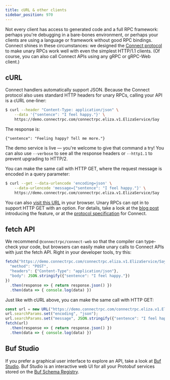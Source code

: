 ```yaml
---
title: cURL & other clients
sidebar_position: 970
---
```


Not every client has access to generated code and a full RPC framework: perhaps
you're debugging in a bare-bones environment, or perhaps your clients are using
a language or framework without good RPC bindings. Connect shines in these
circumstances: we designed the [Connect protocol](protocol.md) to make unary
RPCs work well with even the simplest HTTP/1.1 clients. (Of course, you can
also call Connect APIs using any gRPC or gRPC-Web client.)

## cURL

Connect handlers automatically support JSON. Because the Connect protocol
also uses standard HTTP headers for unary RPCs, calling your API is a cURL
one-liner:

```bash
$ curl --header "Content-Type: application/json" \
    --data '{"sentence": "I feel happy."}' \
    https://demo.connectrpc.com/connectrpc.eliza.v1.ElizaService/Say
```

The response is:

```
{"sentence": "Feeling happy? Tell me more."}
```

The demo service is live &mdash; you're welcome to give that command a try! You
can also use `--verbose` to see all the response headers or `--http1.1` to
prevent upgrading to HTTP/2.

You can make the same call with HTTP GET, where the request message is encoded 
in a query parameter: 

```bash
$ curl --get --data-urlencode 'encoding=json' \
    --data-urlencode 'message={"sentence": "I feel happy."}' \
    https://demo.connectrpc.com/connectrpc.eliza.v1.ElizaService/Say
```

You can also [visit this URL](https://demo.connectrpc.com/connectrpc.eliza.v1.ElizaService/Say?encoding=json&message=%7b%22sentence%22%3a+%22I+feel+happy.%22%7d)
in your browser. Unary RPCs can opt in to support HTTP GET with an option.
For details, take a look at the [blog post](https://buf.build/blog/introducing-connect-cacheable-rpcs)
introducing the feature, or at the [protocol specification](./protocol.md#unary-get-request) 
for Connect.

## fetch API

We recommend `@connectrpc/connect-web` so that the compiler can type-check your code, but
browsers can easily make unary calls to Connect APIs with just the fetch
API. Right in your developer tools, try this:

```javascript
fetch("https://demo.connectrpc.com/connectrpc.eliza.v1.ElizaService/Say", {
  "method": "POST",
  "headers": {"Content-Type": "application/json"},
  "body": JSON.stringify({"sentence": "I feel happy."})
})
  .then(response => { return response.json() })
  .then(data => { console.log(data) })
```

Just like with cURL above, you can make the same call with HTTP GET:

```javascript
const url = new URL("https://demo.connectrpc.com/connectrpc.eliza.v1.ElizaService/Say");
url.searchParams.set("encoding", "json");
url.searchParams.set("message", JSON.stringify({"sentence": "I feel happy."}));
fetch(url)
  .then(response => { return response.json() })
  .then(data => { console.log(data) })
```

## Buf Studio

If you prefer a graphical user interface to explore an API, take a look at [Buf Studio](https://buf.build/studio/connectrpc/eliza/connectrpc.eliza.v1.ElizaService/Say?target=https%3A%2F%2Fdemo.connectrpc.com&demo=true&share=s1Ks5lJQUCpOzStJzUtOVbJSUPJUSEtNzVHISCwoqNRT4qoFAA).
Buf Studio is an interactive web UI for all your Protobuf services stored on the
[Buf Schema Registry](https://buf.build/product/bsr/).

